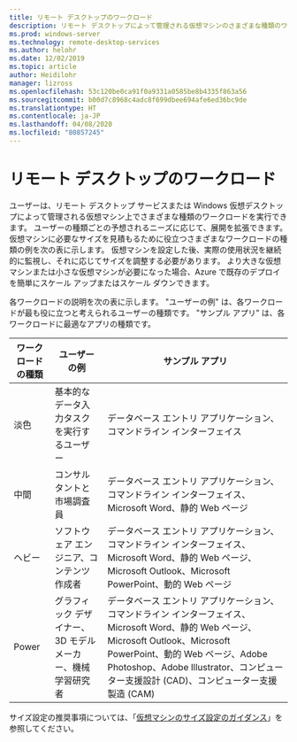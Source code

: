 ```yaml
---
title: リモート デスクトップのワークロード
description: リモート デスクトップによって管理される仮想マシンのさまざまな種類のワークロードの概要を簡単に説明します。
ms.prod: windows-server
ms.technology: remote-desktop-services
ms.author: helohr
ms.date: 12/02/2019
ms.topic: article
author: Heidilohr
manager: lizross
ms.openlocfilehash: 53c120be0ca91f0a9331a0585be8b4335f863a56
ms.sourcegitcommit: b00d7c8968c4adc8f699dbee694afe6ed36bc9de
ms.translationtype: HT
ms.contentlocale: ja-JP
ms.lasthandoff: 04/08/2020
ms.locfileid: "80857245"
---
```

# <a name="remote-desktop-workloads"></a>リモート デスクトップのワークロード

ユーザーは、リモート デスクトップ サービスまたは Windows 仮想デスクトップによって管理される仮想マシン上でさまざまな種類のワークロードを実行できます。 ユーザーの種類ごとの予想されるニーズに応じて、展開を拡張できます。 仮想マシンに必要なサイズを見積もるために役立つさまざまなワークロードの種類の例を次の表に示します。 仮想マシンを設定した後、実際の使用状況を継続的に監視し、それに応じてサイズを調整する必要があります。 より大きな仮想マシンまたは小さな仮想マシンが必要になった場合、Azure で既存のデプロイを簡単にスケール アップまたはスケール ダウンできます。

各ワークロードの説明を次の表に示します。 "ユーザーの例" は、各ワークロードが最も役に立つと考えられるユーザーの種類です。 "サンプル アプリ" は、各ワークロードに最適なアプリの種類です。

| ワークロードの種類 | ユーザーの例 | サンプル アプリ |
| --- | --- | --- |
| 淡色 | 基本的なデータ入力タスクを実行するユーザー | データベース エントリ アプリケーション、コマンドライン インターフェイス |
| 中間 | コンサルタントと市場調査員 | データベース エントリ アプリケーション、コマンドライン インターフェイス、Microsoft Word、静的 Web ページ |
| ヘビー | ソフトウェア エンジニア、コンテンツ作成者 | データベース エントリ アプリケーション、コマンドライン インターフェイス、Microsoft Word、静的 Web ページ、Microsoft Outlook、Microsoft PowerPoint、動的 Web ページ |
| Power | グラフィック デザイナー、3D モデル メーカー、機械学習研究者 | データベース エントリ アプリケーション、コマンドライン インターフェイス、Microsoft Word、静的 Web ページ、Microsoft Outlook、Microsoft PowerPoint、動的 Web ページ、Adobe Photoshop、Adobe Illustrator、コンピューター支援設計 (CAD)、コンピューター支援製造 (CAM) |

サイズ設定の推奨事項については、「[仮想マシンのサイズ設定のガイダンス](virtual-machine-recs.md)」を参照してください。

